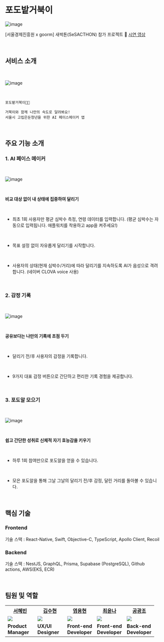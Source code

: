 # 포도밭거북이 
![image](https://github.com/raymondanythings/pacemaker/assets/106373580/a9cca22f-fddd-46c1-b547-005f95c21695)

[서울경제진흥원 x goorm] 새싹톤(SeSACTHON) 참가 프로젝트
🔗 [시연 영상](https://www.youtube.com/watch?v=Tn0yRTVAYBw)


<br>

## 서비스 소개

<br>

![image](https://github.com/raymondanythings/pacemaker/assets/106373580/a73b1605-b9ff-4b84-a514-6b5aa192a45d)

<br>

    포도밭거북이🏃🍇 

    거북이와 함께 나만의 속도로 달려봐요!
    서울시 고립은둔청년을 위한 AI 페이스메이커 앱

<br>

## 주요 기능 소개

### 1.    AI 페이스 메이커

<br>

![image](https://github.com/raymondanythings/pacemaker/assets/106373580/1165cf15-d4db-4d1d-adac-bf080ac5c0ab)

<br>
 
**비교 대상 없이 내 상태에 집중하여 달리기** 

<br>

- 최초 1회 사용자만 평균 심박수 측정, 연령 데이터를 입력합니다. (평균 심박수는 자동으로 입력됩니다. 애플워치를 착용하고 app을 켜주세요!)

<br>

- 목표 설정 없이 자유롭게 달리기를 시작합니다.

<br>

- 사용자의 상태(현재 심박수/거리)에 따라 달리기를 지속하도록 AI가 음성으로 격려합니다. (네이버 CLOVA voice 사용)

<br>

### 2.    감정 기록

<br>

![image](https://github.com/raymondanythings/pacemaker/assets/106373580/fb02155f-5127-4457-b710-7c0efefff4de)

<br>

**공유보다는 나만의 기록에 초점 두기**

<br>

- 달리기 전/후 사용자의 감정을 기록합니다.

<br>
  
- 9가지 대표 감정 버튼으로 간단하고 편리한 기록 경험을 제공합니다.

<br>

### 3.  포도알 모으기

<br>

![image](https://github.com/raymondanythings/pacemaker/assets/106373580/e005602a-3f3d-428b-95a0-879b3623f18c)

<br>

**쉽고 간단한 성취로 신체적 자기 효능감을 키우기**

<br>

- 하루 1회 참여만으로 포도알을 얻을 수 있습니다.

<br>

- 모은 포도알을 통해 그날 그날의 달리기 전/후 감정, 달린 거리를 돌아볼 수 있습니다.

<br>

## 핵심 기술

### Frontend
기술 스택 : React-Native, Swift, Objective-C, TypeScript, Apollo Client, Recoil

### Backend
기술 스택 : NestJS, GraphQL, Prisma, Supabase (PostgreSQL), Github actions, AWS(EKS, ECR)

<br>

## 팀원 및 역할

<table>
    <th width="20%" style="text-align:center"><a href="https://github.com/teorgeos" target="_blank">서혜빈</th>
    <th width="20%" style="text-align:center"><a href="https://github.com/suhyun22" target="_blank">김수현</th>
    <th width="20%" style="text-align:center"><a href="https://github.com/raymondanythings" target="_blank">엽용현</a></th>
    <th width="20%" style="text-align:center"><a href="https://github.com/goodafteryoon" target="_blank">최윤나</a></th>
    <th width="20%" style="text-align:center"><a href="https://github.com/GwangjoGong" target="_blank">공광조</a></th>
    <tr>
        <td>
            <img src="https://user-images.githubusercontent.com/106373580/233285256-1946cfcd-5ae3-40ff-b39b-6ff19df3da93.png"/>
        </td>
        <td>
            <img src="https://user-images.githubusercontent.com/106373580/233285631-99f54808-2c23-4b32-909c-c66e1b0759a6.png"/>
        </td>
        <td>
            <img src="https://user-images.githubusercontent.com/106373580/233285947-61926021-db9d-4f2b-8b7b-e5ef37c8d686.png"/>
        </td>
        <td>
            <img src="https://user-images.githubusercontent.com/106373580/233285807-ea297fe2-d6b3-4539-b7a3-fd7c96b3408c.png"/>
        </td>
        <td>
            <img src="https://user-images.githubusercontent.com/106373580/233286272-269eef09-e7ec-4384-b705-b300fa28199c.png"/>
        </td>
    </tr>
    <tr>
        <td>
            <strong>Product <br> Manager</strong>
        </td>
        <td>
            <strong>UX/UI <br> Designer</strong>
        </td>
        <td>
            <strong>Front-end <br> Developer</strong>
        </td>
        <td>
            <strong>Front-end <br> Developer</strong>
        </td>
        <td>
            <strong>Back-end <br> Developer</strong>
        </td>
    </tr>
</table>

<br>





